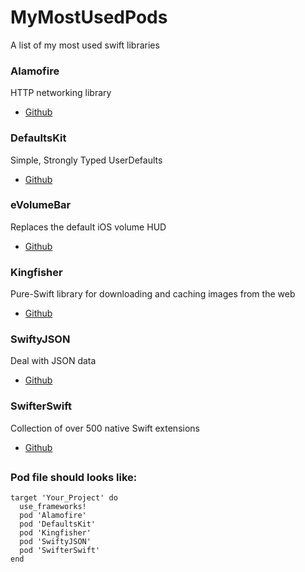 # MyMostUsedPods
A list of my most used swift libraries

### Alamofire

HTTP networking library

* [Github](https://github.com/Alamofire/Alamofire)

### DefaultsKit

Simple, Strongly Typed UserDefaults

* [Github](https://github.com/nmdias/DefaultsKit)

### eVolumeBar

Replaces the default iOS volume HUD

* [Github](https://github.com/EMUR/eVolumeBar)


### Kingfisher

Pure-Swift library for downloading and caching images from the web

* [Github](https://github.com/onevcat/Kingfisher)


### SwiftyJSON

Deal with JSON data

* [Github](https://github.com/SwiftyJSON/SwiftyJSON)

### SwifterSwift

Collection of over 500 native Swift extensions

* [Github](https://github.com/SwifterSwift/SwifterSwift)

##

### Pod file should looks like:


```
target 'Your_Project' do
  use_frameworks!
  pod 'Alamofire'
  pod 'DefaultsKit'
  pod 'Kingfisher'
  pod 'SwiftyJSON'
  pod 'SwifterSwift'
end

```
